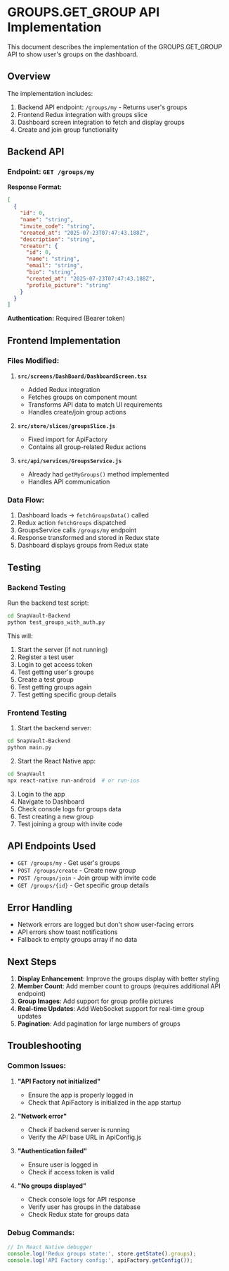 # GROUPS.GET_GROUP API Implementation

This document describes the implementation of the GROUPS.GET_GROUP API to show user's groups on the dashboard.

## Overview

The implementation includes:
1. Backend API endpoint: `/groups/my` - Returns user's groups
2. Frontend Redux integration with groups slice
3. Dashboard screen integration to fetch and display groups
4. Create and join group functionality

## Backend API

### Endpoint: `GET /groups/my`

**Response Format:**
```json
[
  {
    "id": 0,
    "name": "string",
    "invite_code": "string",
    "created_at": "2025-07-23T07:47:43.188Z",
    "description": "string",
    "creator": {
      "id": 0,
      "name": "string",
      "email": "string",
      "bio": "string",
      "created_at": "2025-07-23T07:47:43.188Z",
      "profile_picture": "string"
    }
  }
]
```

**Authentication:** Required (Bearer token)

## Frontend Implementation

### Files Modified:

1. **`src/screens/DashBoard/DashboardScreen.tsx`**
   - Added Redux integration
   - Fetches groups on component mount
   - Transforms API data to match UI requirements
   - Handles create/join group actions

2. **`src/store/slices/groupsSlice.js`**
   - Fixed import for ApiFactory
   - Contains all group-related Redux actions

3. **`src/api/services/GroupsService.js`**
   - Already had `getMyGroups()` method implemented
   - Handles API communication

### Data Flow:

1. Dashboard loads → `fetchGroupsData()` called
2. Redux action `fetchGroups` dispatched
3. GroupsService calls `/groups/my` endpoint
4. Response transformed and stored in Redux state
5. Dashboard displays groups from Redux state

## Testing

### Backend Testing

Run the backend test script:
```bash
cd SnapVault-Backend
python test_groups_with_auth.py
```

This will:
1. Start the server (if not running)
2. Register a test user
3. Login to get access token
4. Test getting user's groups
5. Create a test group
6. Test getting groups again
7. Test getting specific group details

### Frontend Testing

1. Start the backend server:
```bash
cd SnapVault-Backend
python main.py
```

2. Start the React Native app:
```bash
cd SnapVault
npx react-native run-android  # or run-ios
```

3. Login to the app
4. Navigate to Dashboard
5. Check console logs for groups data
6. Test creating a new group
7. Test joining a group with invite code

## API Endpoints Used

- `GET /groups/my` - Get user's groups
- `POST /groups/create` - Create new group
- `POST /groups/join` - Join group with invite code
- `GET /groups/{id}` - Get specific group details

## Error Handling

- Network errors are logged but don't show user-facing errors
- API errors show toast notifications
- Fallback to empty groups array if no data

## Next Steps

1. **Display Enhancement**: Improve the groups display with better styling
2. **Member Count**: Add member count to groups (requires additional API endpoint)
3. **Group Images**: Add support for group profile pictures
4. **Real-time Updates**: Add WebSocket support for real-time group updates
5. **Pagination**: Add pagination for large numbers of groups

## Troubleshooting

### Common Issues:

1. **"API Factory not initialized"**
   - Ensure the app is properly logged in
   - Check that ApiFactory is initialized in the app startup

2. **"Network error"**
   - Check if backend server is running
   - Verify the API base URL in ApiConfig.js

3. **"Authentication failed"**
   - Ensure user is logged in
   - Check if access token is valid

4. **"No groups displayed"**
   - Check console logs for API response
   - Verify user has groups in the database
   - Check Redux state for groups data

### Debug Commands:

```javascript
// In React Native debugger
console.log('Redux groups state:', store.getState().groups);
console.log('API Factory config:', apiFactory.getConfig());
``` 